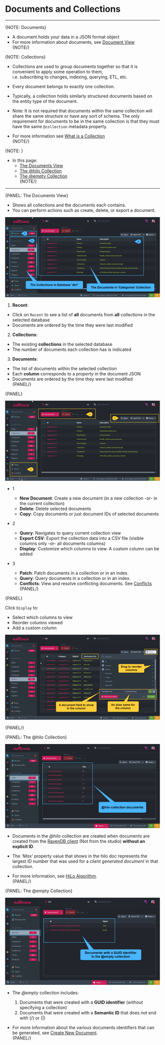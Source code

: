 ﻿# Documents and Collections
---

{NOTE: Documents}

* A document holds your data in a JSON format object  
* For more information about documents, see [Document View](../../../studio/database/documents/document-view/document-view)  
{NOTE/}

{NOTE: Collections}

* Collections are used to group documents together so that it is convenient to apply some operation to them,  
  i.e. subscribing to changes, indexing, querying, ETL, etc.  

* Every document belongs to exactly one collection.  

* Typically, a collection holds similarly structured documents based on the entity type of the document.  

* Note: It is not required that documents within the same collection will share the same structure or have any sort of schema. The only requirement for documents to be in the same collection is that they must have the same `@collection` metadata property.  

* For more information see [What is a Collection](../../../client-api/faq/what-is-a-collection)  
{NOTE/}

{NOTE: }

* In this page:  
  * [The Documents View](../../../studio/database/documents/documents-and-collections#the-documents-view)  
  * [The @hilo Collection](../../../studio/database/documents/documents-and-collections#the-@hilo-collection)  
  * [The @empty Collection](../../../studio/database/documents/documents-and-collections#the-@empty-collection)  
{NOTE/}

---

{PANEL: The Documents View}  

* Shows all collections and the documents each contains.  
* You can perform actions such as create, delete, or export a document.  

![Figure 1. Documents and Collections](images/documents-and-collections-1.png "Collection 'Categories'")

1.  **Recent**:  
  *  Click on `Recent` to see a list of **all** documents from **all** collections in the selected database  
  *  Documents are ordered by the time they were last modified  

2.  **Collections**:  
  *  The existing **collections** in the selected database  
  *  The number of documents each collection has is indicated  

3.  **Documents**:  
  *  The list of documents within the selected collection  
  *  Each **column** corresponds to a _property_ in the document JSON  
  *  Documents are ordered by the time they were last modified  
{PANEL/}

{PANEL}  

![Figure 2. Actions](images/documents-and-collections-2.png "Actions")

* 1  
  * **New Document**: Create a new document (in a new collection -or- in the current collection)  
  * **Delete**: Delete selected documents  
  * **Copy**: Copy documents or just document IDs of selected documents  

* 2  
  *  **Query**: Navigates to query current collection view  
  *  **Export CSV**: Export the collection data into a CSV file (visible columns only -or- all documents columns)  
  *  **Display**: Customize which columns to view. A custom column can be added  

* 3  
  * **Patch**: Patch documents in a collection or in an index.  
  * **Query**: Query documents in a collection or in an index.  
  * **Conflicts**: View and resolve conflicting documents. See [Conflicts](../../../studio/database/documents/conflicts-view)  
{PANEL/}

{PANEL}  

Click `Display` to:  

* Select which columns to view  
* Reorder columns viewed  
* Add a custom column  


![Figure 3. Manage Displayed Columns](images/documents-and-collections-3.png "Manage Displayed Columns")

{PANEL/}

{PANEL: The @hilo Collection}  

![Figure 4. hilo collection](images/documents-and-collections-4.png "The @hilo Collection")

* Documents in the _@hilo_ collection are created when documents are created from the [RavenDB client](../../../client-api/session/storing-entities) (Not from the studio) **without an explicit ID**.  

* The _'Max'_ property value that shows in the hilo doc represents the largest ID number that was used for a _client generated document_ in that collection.  

* For more information, see [HiLo Algorithm](../../../client-api/document-identifiers/hilo-algorithm).  
{PANEL/}

{PANEL: The @empty Collection}  

![Figure 5. empty collection](images/documents-and-collections-5.png "The @empty Collection")

* The _@empty_ collection includes:  
  1. Documents that were created with a **GUID identifier** (without specifying a collection)  
  2. Documents that were created with a **Semantic ID** that does _not_ end with (/) or (|)  

* For more information about the various documents identifiers that can be generated, 
  see [Create New Document](../../../studio/database/documents/create-new-document#create-new-document).  
{PANEL/}

